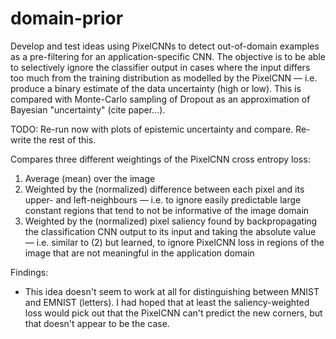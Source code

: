 # domain-prior
Develop and test ideas using PixelCNNs to detect out-of-domain examples as a pre-filtering for an application-specific CNN.
The objective is to be able to selectively ignore the classifier output in cases where the input differs too much from the training distribution as modelled by the PixelCNN &mdash; i.e. produce a binary estimate of the data uncertainty (high or low).
This is compared with Monte-Carlo sampling of Dropout as an approximation of Bayesian "uncertainty" (cite paper...).

TODO: Re-run now with plots of epistemic uncertainty and compare. Re-write the rest of this.

Compares three different weightings of the PixelCNN cross entropy loss:
1. Average (mean) over the image
2. Weighted by the (normalized) difference between each pixel and its upper- and left-neighbours &mdash; i.e.  to ignore easily predictable large constant regions that tend to not be informative of the image domain
3. Weighted by the (normalized) pixel saliency found by backpropagating the classification CNN output to its input and taking the absolute value &mdash; i.e. similar to (2) but learned, to ignore PixelCNN loss in regions of the image that are not meaningful in the application domain

Findings:
- This idea doesn't seem to work at all for distinguishing between MNIST and EMNIST (letters). I had hoped that at least the saliency-weighted loss would pick out that the PixelCNN can't predict the new corners, but that doesn't appear to be the case.